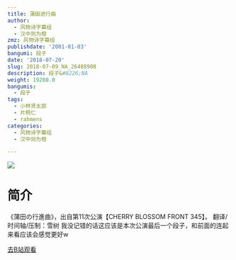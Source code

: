 ```yaml
---
title: 蒲田进行曲
author:
  - 风物诗字幕组
  - 汉中则为橙
zmz: 风物诗字幕组
publishdate: '2001-01-03'
bangumi: 段子
date: '2018-07-20'
slug: 2018-07-09_NA_26488908
description: 段子&#8226;NA
weight: 19280.0
bangumis:
  - 段子
tags:
  - 小林贤太郎
  - 片桐仁
  - rahmens
categories:
  - 风物诗字幕组
  - 汉中则为橙

---
```

![](https://i.imgur.com/lb4m0a3.jpg)
# 简介  
《蒲田の行進曲》，出自第11次公演【CHERRY BLOSSOM FRONT 345】。
翻译/时间轴/压制：雪树
我没记错的话这应该是本次公演最后一个段子，和前面的连起来看应该会感觉更好w  

[去B站观看](https://www.bilibili.com/video/av26488908/)
 
